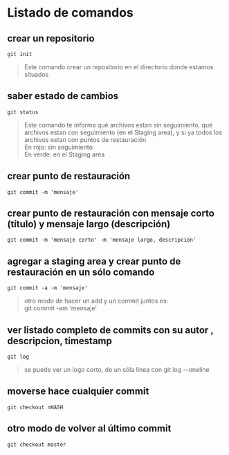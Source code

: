 # Listado de comandos

## crear un repositorio
    git init  
> Este comando crear un repositorio en el directorio donde estamos situados

## saber estado de cambios
    git status  
> Este comando te informa qué archivos estan sin seguimiento, 
> qué archivos estan con seguimiento (en el Staging area), 
> y si ya todos los archivos estan con puntos de restauración  
> En rojo: sin seguimiento  
> En verde: en el Staging area  

## crear punto de restauración
    git commit -m 'mensaje'

## crear punto de restauración con mensaje corto (título) y mensaje largo (descripción)
    git commit -m 'mensaje corto' -m 'mensaje largo, descripción'

## agregar a staging area y crear punto de restauración en un sólo comando
    git commit -a -m 'mensaje'

> otro modo de hacer un add y un commit juntos es:   
    git commit -am 'mensaje'  

## ver listado completo de commits con su autor <email>, descripcion, timestamp
    git log  

> se puede ver un logo corto, de un sóla línea con
    git log --oneline

## moverse hace cualquier commit
    git checkout nHASH  

## otro modo de volver al último commit
    git checkout master  
